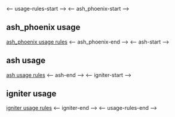<-- usage-rules-start -->
<-- ash_phoenix-start -->
## ash_phoenix usage

[ash_phoenix usage rules](../../kuma_san_kanji/deps/ash_phoenix/usage-rules.md)
<-- ash_phoenix-end -->
<-- ash-start -->
## ash usage

[ash usage rules](../../kuma_san_kanji/deps/ash/usage-rules.md)
<-- ash-end -->
<-- igniter-start -->
## igniter usage

[igniter usage rules](../../kuma_san_kanji/deps/igniter/usage-rules.md)
<-- igniter-end -->
<-- usage-rules-end -->
